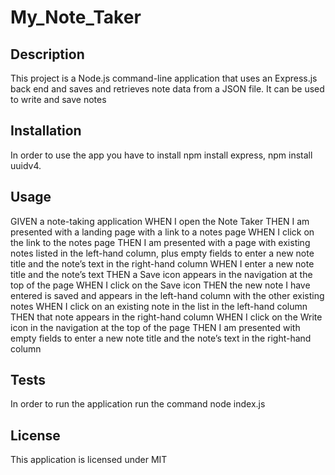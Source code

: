# My_Note_Taker


## Description

This project is a Node.js command-line application that uses an Express.js back end and  saves and retrieves note data from a JSON file. It can be used to write and save notes

## Installation

In order to use the app you have to install   npm install express, npm install uuidv4.

## Usage

GIVEN a note-taking application
WHEN I open the Note Taker
THEN I am presented with a landing page with a link to a notes page
WHEN I click on the link to the notes page
THEN I am presented with a page with existing notes listed in the left-hand column, plus empty fields to enter a new note title and the note’s text in the right-hand column
WHEN I enter a new note title and the note’s text
THEN a Save icon appears in the navigation at the top of the page
WHEN I click on the Save icon
THEN the new note I have entered is saved and appears in the left-hand column with the other existing notes
WHEN I click on an existing note in the list in the left-hand column
THEN that note appears in the right-hand column
WHEN I click on the Write icon in the navigation at the top of the page
THEN I am presented with empty fields to enter a new note title and the note’s text in the right-hand column

## Tests

In order to run the application run the command node index.js


## License

This application is licensed under MIT
